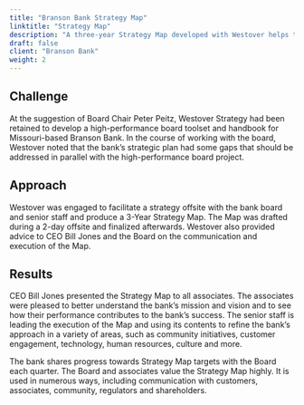 ```yaml
---
title: "Branson Bank Strategy Map"
linktitle: "Strategy Map"
description: "A three-year Strategy Map developed with Westover helps the Branson Bank team focus on key objectives."
draft: false
client: "Branson Bank"
weight: 2
---
```

## Challenge
At the suggestion of Board Chair Peter Peitz, Westover Strategy had been retained to develop a high-performance board toolset and handbook for Missouri-based Branson Bank. In the course of working with the board, Westover noted that the bank’s strategic plan had some gaps that should be addressed in parallel with the high-performance board project. 

## Approach
Westover was engaged to facilitate a strategy offsite with the bank board and senior staff and produce a 3-Year Strategy Map. The Map was drafted during a 2-day offsite and finalized afterwards. Westover also provided advice to CEO Bill Jones and the Board on the communication and execution of the Map.

## Results
CEO Bill Jones presented the Strategy Map to all associates. The associates were pleased to better understand the bank’s mission and vision and to see how their performance contributes to the bank’s success. The senior staff is leading the execution of the Map and using its contents to refine the bank’s approach in a variety of areas, such as community initiatives, customer engagement, technology, human resources, culture and more. 

The bank shares progress towards Strategy Map targets with the Board each quarter. The Board and associates value the Strategy Map highly. It is used in numerous ways, including communication with customers, associates, community, regulators and shareholders.
